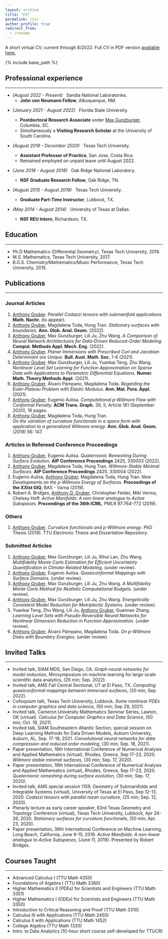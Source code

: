 ```yaml
---
layout: archive
title: "CV"
permalink: /cv/
author_profile: true
redirect_from:
  - /resume
---
```

A short virtual CV, current through 8/2022.  Full CV in PDF version [available here.](../files/Gruber_CV.pdf)

{% include base_path %}

## Professional experience
---
- *(August 2022 - Present)* &nbsp; Sandia National Laboratories.
  * **John von Neumann Fellow**, Albuquerque, NM.

* *(January 2021 - August 2022)* &nbsp; Florida State University.
  * **Postdoctoral Research Associate** under [Max Gunzburger](https://people.sc.fsu.edu/~mgunzburger/), Columbia, SC.
  * Simultaneously a **Visiting Research Scholar** at the University of South Carolina.

* *(August 2019 - December 2020)* &nbsp; Texas Tech University.
  * **Assistant Professor of Practice**, San Jose, Costa Rica.
  * Remained employed on unpaid leave until August 2022.

* *(June 2018 - August 2018)* &nbsp; Oak Ridge National Laboratory.
  * **NSF Graduate Research Fellow**, Oak Ridge, TN.

* *(August 2015 - August 2019)* &nbsp; Texas Tech University.
  * **Graduate Part-Time Instructor**, Lubbock, TX.

* *(May 2014 - August 2014)* &nbsp; University of Texas at Dallas.
  * **NSF REU Intern**, Richardson, TX.

## Education
---
* Ph.D Mathematics (Differential Geometry), Texas Tech University, 2019.
* M.S. Mathematics, Texas Tech University, 2017.
* B.G.S. Chemistry/Mathematics/Music Performance, Texas Tech University, 2015.

## Publications
---
### Journal Articles
1. <ins>Anthony Gruber</ins>.  *Parallel Codazzi tensors with submanifold applications.*  **Math. Nachr.** (to appear). 
1. <ins>Anthony Gruber</ins>, Magdalena Toda, Hung Tran.  *Stationary surfaces with boundaries.*  **Ann. Glob. Anal. Geom.** (2022).
1. <ins>Anthony Gruber</ins>, Max Gunzburger, Lili Ju, Zhu Wang.  *A Comparison of Neural Network Architectures for Data-Driven Reduced-Order Modeling.*  **Comput. Methods Appl. Mech. Eng.** (2022).
1. <ins>Anthony Gruber</ins>.  *Planar Immersions with Prescribed Curl and Jacobian Determinant are Unique.* **Bull. Aust. Math. Soc.** 1-6 (2021).
1. <ins>Anthony Gruber</ins>, Max Gunzburger, Lili Ju, Yuankai Teng, Zhu Wang.  *Nonlinear Level Set Learning for Function Approximation on Sparse Data with Applications to Parametric Differential Equations.*  **Numer. Math. Theory Methods Appl.** (2021).
1. <ins>Anthony Gruber</ins>, Álvaro Pámpano, Magdalena Toda.  *Regarding the Euler-Plateau Problem with Elastic Modulus.*  **Ann. Mat. Pura. Appl.** (2021).
1. <ins>Anthony Gruber</ins>, Eugenio Aulisa.  *Computational p-Willmore Flow with Conformal Penalty.* **ACM Trans. Graph.** 39, 5, Article 161 (September 2020), 16 pages.
1. <ins>Anthony Gruber</ins>, Magdalena Toda, Hung Tran.  
*On the variation of curvature functionals in a space form with application to a generalized Willmore energy.* **Ann. Glob. Anal. Geom.** (2019) 56: 147.

### Articles in Refereed Conference Proceedings
1. <ins>Anthony Gruber</ins>, Eugenio Aulisa. *Quaternionic Remeshing During Surface Evolution.* **AIP Conference Proceedings** 2425, 330003 (2022).
1. <ins>Anthony Gruber</ins>, Magdalena Toda, Hung Tran. *Willmore-Stable Minimal Surfaces.* **AIP Conference Proceedings** 2425, 330004 (2022).
1. Eugenio Aulisa, <ins>Anthony Gruber</ins>, Magdalena Toda, Hung Tran. *New Developments on the p-Willmore Energy of Surfaces.* **Proceedings of the XXIst GIQ**, BAS - Varna (2019).
1. Robert A. Bridges, <ins>Anthony D. Gruber</ins>, Christopher Felder, Miki Verma, Chelsey Hoff. *Active Manifolds: A non-linear analogue to Active Subspaces.* **Proceedings of the 36th ICML**, PMLR 97:764-772 (2019).

### Others
1. <ins>Anthony Gruber</ins>. *Curvature functionals and p-Willmore energy*. PhD Thesis (2019).  TTU Electronic Thesis and Dissertation Repository.

### Submitted Articles
1. <ins>Anthony Gruber</ins>, Max Gunzburger, Lili Ju, Rihui Lan, Zhu Wang. *Multifidelity Monte Carlo Estimation for Efficient Uncertainty Quantification in Climate-Related Modeling.*  (under review).
1. <ins>Anthony Gruber</ins>, Eugenio Aulisa. *Quasiconformal Mappings with Surface Domains.*  (under review).
1. <ins>Anthony Gruber</ins>, Max Gunzburger, Lili Ju, Zhu Wang. *A Multifidelity Monte Carlo Method for Realistic Computational Budgets.* (under review).
1. <ins>Anthony Gruber</ins>, Max Gunzburger, Lili Ju, Zhu Wang. *Energetically Consistent Model Reduction for Metriplectic Systems.* (under review).
1. Yuankai Teng, Zhu Wang, Lili Ju, <ins>Anthony Gruber</ins>, Guannan Zhang. *Learning Level Sets with Pseudo-Reversible Neural Networks for Nonlinear Dimension Reduction in Function Approximation.* (under review). 
1. <ins>Anthony Gruber</ins>, Álvaro Pámpano, Magdalena Toda. *On p-Willmore Disks with Boundary Energies.* (under review).

<!-- Publications
======
  <ul>{% for post in site.publications %}
    {% include archive-single-cv.html %}
  {% endfor %}</ul> -->

<!-- Talks
======
  <ul>{% for post in site.talks %}
    {% include archive-single-talk-cv.html %}
  {% endfor %}</ul> -->

<!-- Teaching
======
  <ul>{% for post in site.teaching %}
    {% include archive-single-cv.html %}
  {% endfor %}</ul>

Service and leadership
======
* Currently signed in to 43 different slack teams -->

## Invited Talks
---
- Invited talk, SIAM MDS, San Diego, CA. *Graph neural networks for model reduction*, Minisymposium on machine learning for large-scale scientific data analytics, (25 min; Sep. 2022).
- Invited talk, AMS Fall Central Sectional, UT at El Paso, TX. *Computing quasiconformal mappings between immersed surfaces*, (20 min; Sep. 2022).
- Colloquium talk, Texas Tech University, Lubbock. *Some nonlinear PDEs in computer graphics and data science*, (50 min; Sep 29, 2021).
- Invited talk, Cameron University Mathematics Seminar Series, Lawton, OK (virtual).  *Calculus for Computer Graphics and Data Science*, (50 min; Oct. 19, 2021).
- Invited talk, SIAM Southeastern Atlantic Section, special session on Deep Learning Methods for Data Driven Models, Auburn University, Auburn, AL, Sep. 17-18, 2021.  *Convolutional neural networks for data compression and reduced order modeling*, (30 min; Sep. 18, 2021).
- Paper presentation, 18th International Conference of Numerical Analysis and Applied Mathematics (virtual), Rhodes, Greece, Sep 17-23, 2020. *Willmore stable minimal surfaces*, (30 min; Sep. 17, 2020).
- Paper presentation, 18th International Conference of Numerical Analysis and Applied Mathematics (virtual), Rhodes, Greece, Sep 17-23, 2020.  *Quaternionic remeshing during surface evolution*, (30 min; Sep. 17, 2020).
- Invited talk, AMS special session 1159, Geometry of Submanifolds and Integrable Systems (virtual), University of Texas at El Paso, Sep 12-13, 2020. *Codazzi tensors with parallel mean curvature*, (25 min; Sep. 12, 2020).
- Plenarly lecture as early career speaker, 63rd Texas Geometry and Topology Conference (virtual), Texas Tech University, Lubbock, Apr 24-26, 2020.  *Stationary surfaces for curvature functionals*, (50 min; Apr. 23, 2020).
- Paper presentation, 36th International Conference on Machine Learning, Long Beach, California, June 9-15, 2019.  *Active Manifolds: A non-linear analogue to Active Subspaces*, (June 11, 2019).  Presented by Robert Bridges.

## Courses Taught
---
- Advanced Calculus I (TTU Math 4350)
- Foundations of Algebra I (TTU Math 3360)
- Higher Mathematics II (PDEs) for Scientists and Engineers (TTU Math 3351)
- Higher Mathematics I (ODEs) for Scientists and Engineers (TTU Math 3350)
- Introduction to Critical Reasoning and Proof (TTU Math 3310)
- Calculus III with Applications (TTU Math 2450)
- Calculus II with Applications (TTU Math 1452)
- College Algebra (TTU Math 1320) 
- Intro. to Data Analytics (10-hour short course self-developed for TTUCR)
